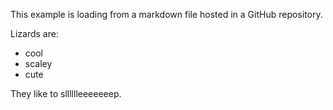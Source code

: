 <!-- wp:paragraph -->
<p>This example is loading from a markdown file hosted in a GitHub repository.</p>
<!-- /wp:paragraph -->

<!-- wp:paragraph -->
<p>Lizards are:</p>
<!-- /wp:paragraph -->

<!-- wp:list -->
<ul><!-- wp:list-item -->
<li>cool</li>
<!-- /wp:list-item -->

<!-- wp:list-item -->
<li>scaley</li>
<!-- /wp:list-item -->

<!-- wp:list-item -->
<li>cute</li>
<!-- /wp:list-item --></ul>
<!-- /wp:list -->

<!-- wp:paragraph -->
<p>They like to slllllleeeeeeep.</p>
<!-- /wp:paragraph -->

<!-- wp:image {"id":42,"aspectRatio":"1","scale":"cover","sizeSlug":"large","linkDestination":"none","className":"is-style-default"} -->
<figure class="wp-block-image size-large is-style-default"><img src="https://images.unsplash.com/photo-1615798763618-183906cd14b2" alt="" class="wp-image-42" style="aspect-ratio:1;object-fit:cover"/></figure>
<!-- /wp:image -->
